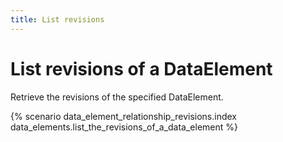 ```yaml
---
title: List revisions
---
```


# List revisions of a DataElement

Retrieve the revisions of the specified DataElement.

{% scenario data_element_relationship_revisions.index data_elements.list_the_revisions_of_a_data_element %}
